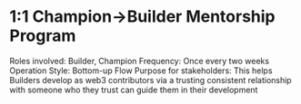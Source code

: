 # 1:1 Champion→Builder Mentorship Program

Roles involved: Builder, Champion
Frequency: Once every two weeks
Operation Style: Bottom-up Flow
Purpose for stakeholders: This helps Builders develop as web3 contributors via a trusting consistent relationship with someone who they trust can guide them in their development